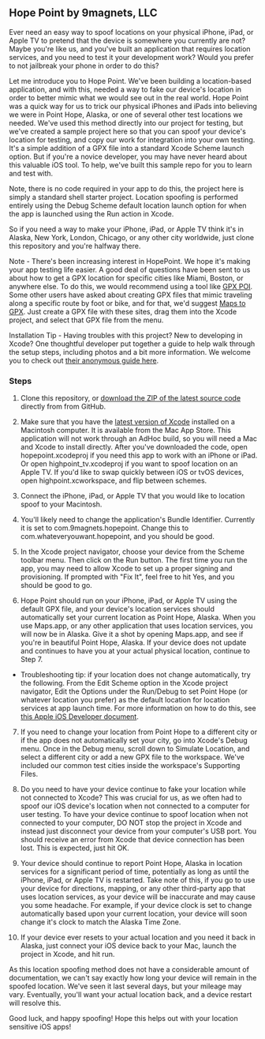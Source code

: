 ## Hope Point by 9magnets, LLC

Ever need an easy way to spoof locations on your physical iPhone, iPad, or Apple TV to pretend that the device is somewhere you currently are not? Maybe you're like us, and you've built an application that requires location services, and you need to test it your development work? Would you prefer to not jailbreak your phone in order to do this?

Let me introduce you to Hope Point. We've been building a location-based application, and with this, needed a way to fake our device's location in order to better mimic what we would see out in the real world. Hope Point was a quick way for us to trick our physical iPhones and iPads into believing we were in Point Hope, Alaska, or one of several other test locations we needed. We've used this method directly into our project for testing, but we've created a sample project here so that you can spoof your device's location for testing, and copy our work for integration into your own testing. It's a simple addition of a GPX file into a standard Xcode Scheme launch option. But if you're a novice developer, you may have never heard about this valuable iOS tool. To help, we've built this sample repo for you to learn and test with.

Note, there is no code required in your app to do this, the project here is simply a standard shell starter project. Location spoofing is performed entirely using the Debug Scheme default location launch option for when the app is launched using the Run action in Xcode.

So if you need a way to make your iPhone, iPad, or Apple TV think it's in Alaska, New York, London, Chicago, or any other city worldwide, just clone this repository and you're halfway there.

Note - There's been increasing interest in HopePoint. We hope it's making your app testing life easier. A good deal of questions have been sent to us about how to get a GPX location for specific cities like Miami, Boston, or anywhere else. To do this, we would recommend using a tool like [GPX POI](http://gpx-poi.com). Some other users have asked about creating GPX files that mimic traveling along a specific route by foot or bike, and for that, we'd suggest [Maps to GPX](https://mapstogpx.com). Just create a GPX file with these sites, drag them into the Xcode project, and select that GPX file from the menu.

Installation Tip - Having troubles with this project? New to developing in Xcode? One thoughtful developer put together a guide to help walk through the setup steps, including photos and a bit more information. We welcome you to check out [their anonymous guide here](https://www.pdf-archive.com/2016/12/15/hopepoint-final/).

### Steps 

1) Clone this repository, or [download the ZIP of the latest source code](https://github.com/9magnets/HopePoint/archive/master.zip) directly from from GitHub.

2) Make sure that you have the [latest version of Xcode](https://itunes.apple.com/us/app/xcode/id497799835?mt=12) installed on a Macintosh computer. It is available from the Mac App Store. This application will not work through an AdHoc build, so you will need a Mac and Xcode to install directly. After you've downloaded the code, open hopepoint.xcodeproj if you need this app to work with an iPhone or iPad. Or open highpoint_tv.xcodeproj if you want to spoof location on an Apple TV. If you'd like to swap quickly between iOS or tvOS devices, open highpoint.xcworkspace, and flip between schemes.

3) Connect the iPhone, iPad, or Apple TV that you would like to location spoof to your Macintosh. 

4) You'll likely need to change the application's Bundle Identifier. Currently it is set to com.9magnets.hopepoint. Change this to com.whateveryouwant.hopepoint, and you should be good.

5) In the Xcode project navigator, choose your device from the Scheme toolbar menu. Then click on the Run button. The first time you run the app, you may need to allow Xcode to set up a proper signing and provisioning. If prompted with "Fix It", feel free to hit Yes, and you should be good to go. 

6) Hope Point should run on your iPhone, iPad, or Apple TV using the default GPX file, and your device's location services should automatically set your current location as Point Hope, Alaska. When you use Maps.app, or any other application that uses location services, you will now be in Alaska. Give it a shot by opening Maps.app, and see if you're in beautiful Point Hope, Alaska. If your device does not update and continues to have you at your actual physical location, continue to Step 7.
  
  * Troubleshooting tip: if your location does not change automatically, try the following. From the Edit Scheme option in the Xcode project navigator, Edit the Options under the Run/Debug to set Point Hope (or whatever location you prefer) as the default location for location services at app launch time. For more information on how to do this, see [this Apple iOS Developer document](https://developer.apple.com/library/ios/recipes/xcode_help-scheme_editor/Articles/simulating_location_on_run.html#//apple_ref/doc/uid/TP40010402-CH10).

7) If you need to change your location from Point Hope to a different city or if the app does not automatically set your city, go into Xcode's Debug menu. Once in the Debug menu, scroll down to Simulate Location, and select a different city or add a new GPX file to the workspace. We've included our common test cities inside the workspace's Supporting Files. 

8) Do you need to have your device continue to fake your location while not connected to Xcode? This was crucial for us, as we often had to spoof our iOS device's location when not connected to a computer for user testing. To have your device continue to spoof location when not connected to your computer, DO NOT stop the project in Xcode and instead just disconnect your device from your computer's USB port. You should receive an error from Xcode that device connection has been lost. This is expected, just hit OK.

9) Your device should continue to report Point Hope, Alaska in location services for a significant period of time, potentially as long as until the iPhone, iPad, or Apple TV is restarted. Take note of this, if you go to use your device for directions, mapping, or any other third-party app that uses location services, as your device will be inaccurate and may cause you some headache. For example, if your device clock is set to change automatically based upon your current location, your device will soon change it's clock to match the Alaska Time Zone.

10) If your device ever resets to your actual location and you need it back in Alaska, just connect your iOS device back to your Mac, launch the project in Xcode, and hit run.

As this location spoofing method does not have a considerable amount of documentation, we can't say exactly how long your device will remain in the spoofed location. We've seen it last several days, but your mileage may vary. Eventually, you'll want your actual location back, and a device restart will resolve this.

Good luck, and happy spoofing! Hope this helps out with your location sensitive iOS apps!